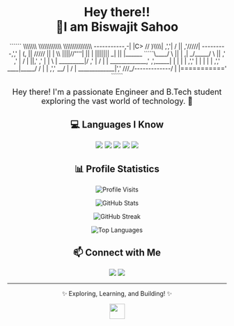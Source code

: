 <!-- GitHub Profile README -->

<h1 align="center">Hey there!! <br>🚀I am Biswajit Sahoo</h1>
<p align="center">
<!--   <img src="https://media.giphy.com/media/hvRJCLFzcasrR4ia7z/giphy.gif" width="35px"> -->
  ``````
                             \\\\\\\
                            \\\\\\\\\\\\
                          \\\\\\\\\\\\\\\
  -----------,-|           |C>   // )\\\\|
           ,','|          /    || ,'/////|
---------,','  |         (,    ||   /////
         ||    |          \\  ||||//''''|
         ||    |           |||||||     _|
         ||    |______      `````\____/ \
         ||    |     ,|         _/_____/ \
         ||  ,'    ,' |        /          |
         ||,'    ,'   |       |         \  |
_________|/    ,'     |      /           | |
_____________,'      ,',_____|      |    | |
             |     ,','      |      |    | |
             |   ,','    ____|_____/    /  |
             | ,','  __/ |             /   |
_____________|','   ///_/-------------/   |
              |==========='
``````
</p>

<p align="center" style="font-size: 18px;">Hey there! I'm a passionate Engineer and B.Tech student exploring the vast world of technology. 🚀</p>
<h2 align="center">💻 Languages I Know</h2>

<p align="center" style="font-size: 16px;">
  <img src="https://img.shields.io/badge/Java-ED8B00?style=for-the-badge&logo=java&logoColor=white" />
  <img src="https://img.shields.io/badge/C-00599C?style=for-the-badge&logo=c&logoColor=white" />
  <img src="https://img.shields.io/badge/Python-3776AB?style=for-the-badge&logo=python&logoColor=white" />
  <img src="https://img.shields.io/badge/SQL-4479A1?style=for-the-badge&logo=mysql&logoColor=white" />
  <img src="https://img.shields.io/badge/JavaScript-F7DF1E?style=for-the-badge&logo=javascript&logoColor=black" />
</p>

<h2 align="center">📊 Profile Statistics</h2>
<p align="center">
  <img src="https://komarev.com/ghpvc/?username=BiswajitSahoo&label=Profile%20Visits&color=0e75b6&style=flat" alt="Profile Visits" />
</p>
<p align="center">
  <img src="https://github-readme-stats.vercel.app/api?username=BiswajitSahoo&show_icons=true&theme=radical" alt="GitHub Stats" />
</p>
<p align="center">
  <img src="https://github-readme-streak-stats.herokuapp.com/?user=BiswajitSahoo&theme=radical" alt="GitHub Streak" />
</p>
<p align="center">
  <img src="https://github-readme-stats.vercel.app/api/top-langs/?username=BiswajitSahoo&layout=compact&theme=radical" alt="Top Languages" />
</p>

<h2 align="center">📫 Connect with Me</h2>
<p align="center">
  <a href="https://github.com/BiswajitSahoo"><img src="https://img.shields.io/badge/GitHub-181717?style=for-the-badge&logo=github&logoColor=white" /></a>
  <a href="https://www.linkedin.com/in/biswajitsahoo"><img src="https://img.shields.io/badge/LinkedIn-0A66C2?style=for-the-badge&logo=linkedin&logoColor=white" /></a>
</p>

<hr>
<p align="center" style="font-size: 14px;">✨ Exploring, Learning, and Building! ✨</p>

<p align="center">
  <img src="https://media.giphy.com/media/hvRJCLFzcasrR4ia7z/giphy.gif" width="35px">
</p>




